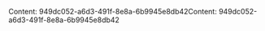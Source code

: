 <span data-ttu-id="f3735-101">Content: 949dc052-a6d3-491f-8e8a-6b9945e8db42</span><span class="sxs-lookup"><span data-stu-id="f3735-101">Content: 949dc052-a6d3-491f-8e8a-6b9945e8db42</span></span>